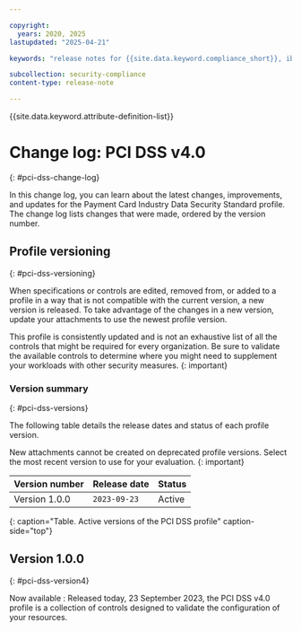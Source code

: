 ```yaml
---

copyright:
  years: 2020, 2025
lastupdated: "2025-04-21"

keywords: "release notes for {{site.data.keyword.compliance_short}}, ibm security best practices, profile changes, enhancements, fixes, improvements"

subcollection: security-compliance
content-type: release-note

---
```


{{site.data.keyword.attribute-definition-list}}

# Change log: PCI DSS v4.0
{: #pci-dss-change-log}

In this change log, you can learn about the latest changes, improvements, and updates for the Payment Card Industry Data Security Standard profile. The change log lists changes that were made, ordered by the version number.


## Profile versioning
{: #pci-dss-versioning}

When specifications or controls are edited, removed from, or added to a profile in a way that is not compatible with the current version, a new version is released. To take advantage of the changes in a new version, update your attachments to use the newest profile version.

This profile is consistently updated and is not an exhaustive list of all the controls that might be required for every organization. Be sure to validate the available controls to determine where you might need to supplement your workloads with other security measures.
{: important}


### Version summary
{: #pci-dss-versions}

The following table details the release dates and status of each profile version.

New attachments cannot be created on deprecated profile versions. Select the most recent version to use for your evaluation.
{: important}

| Version number | Release date | Status |
|:---------------|:-------------|:-------|
| Version 1.0.0 | `2023-09-23` | Active |
{: caption="Table. Active versions of the PCI DSS profile" caption-side="top"}


## Version 1.0.0
{: #pci-dss-version4}

Now available
:   Released today, 23 September 2023, the PCI DSS v4.0 profile is a collection of controls designed to validate the configuration of your resources.
